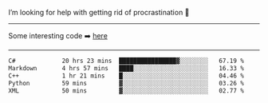 I’m looking for help with getting rid of procrastination 🤔

-----

Some interesting code :arrow_right: [here](https://github.com/zhen8838/playground)

-----

<!--START_SECTION:waka-->

```txt
C#             20 hrs 23 mins  ████████████████▓░░░░░░░░   67.19 %
Markdown       4 hrs 57 mins   ████░░░░░░░░░░░░░░░░░░░░░   16.33 %
C++            1 hr 21 mins    █░░░░░░░░░░░░░░░░░░░░░░░░   04.46 %
Python         59 mins         ▓░░░░░░░░░░░░░░░░░░░░░░░░   03.26 %
XML            50 mins         ▓░░░░░░░░░░░░░░░░░░░░░░░░   02.77 %
```

<!--END_SECTION:waka-->

<!--
**zhen8838/zhen8838** is a ✨ _special_ ✨ repository because its `README.md` (this file) appears on your GitHub profile.

Here are some ideas to get you started:

- 🔭 I’m currently working on ...
- 🌱 I’m currently learning ...
- 👯 I’m looking to collaborate on ...
 ...
- 💬 Ask me about ...
- 📫 How to reach me: ...
- 😄 Pronouns: ...
- ⚡ Fun fact: ...
-->
